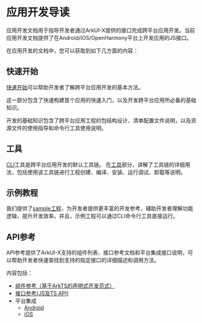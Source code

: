 # 应用开发导读

应用开发文档用于指导开发者通过ArkUI-X提供的接口完成跨平台应用开发。当前应用开发文档提供了在Android/iOS/OpenHarmony平台上开发应用的JS接口。

在应用开发的文档中，您可以获取到如下几方面的内容：

## 快速开始

[快速开始](quick-start/start-overview.md)可以帮助开发者了解跨平台应用开发的基本方法。

这一部分包含了快速构建首个应用的快速入门，以及开发跨平台应用所必备的基础知识。

开发的基础知识包含了跨平台应用工程的包结构设计、清单配置文件说明，以及资源文件的使用指导和命令行工具使用说明。

## 工具

[CLI](quick-start/start-with-ace-tools.md)工具是跨平台应用开发的默认工具链。
在[工具](https://gitee.com/arkui-x/cli/blob/master/cli/README.md)部分，讲解了工具链的详细用法，包括使用该工具链进行工程创建、编译、安装、运行调试、卸载等说明。

## 示例教程

我们提供了[sample工程](https://gitee.com/arkui-x/samples)，为开发者提供更丰富的开发参考，辅助开发者理解功能逻辑，提升开发效率。并且，示例工程可以通过CLI命令行工具直接运行。

## API参考

API参考提供了ArkUI-X支持的组件列表、接口参考文档和平台集成接口说明，可以帮助开发者快速查找到支持的指定接口的详细描述和调用方法。

内容包括：

- [组件参考（基于ArkTS的声明式开发范式）](https://gitee.com/openharmony/docs/blob/master/zh-cn/application-dev/reference/arkui-ts/Readme-CN.md)
- [接口参考(JS及TS API)](reference/apis/readme.md)
- 平台集成
  - [Android](reference/arkui-for-android/readme.md)
  - [iOS](reference/arkui-for-ios/readme.md)
